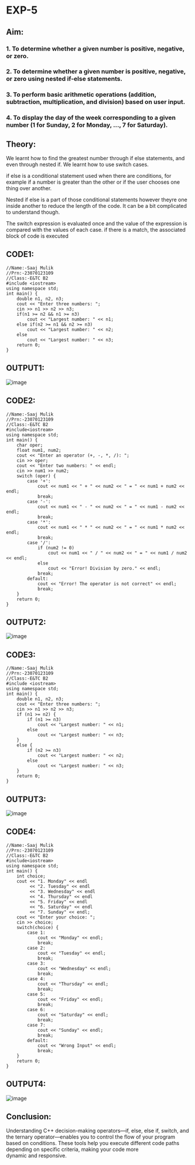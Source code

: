 # EXP-5
## Aim:
### 1. To determine whether a given number is positive, negative, or zero. 
### 2. To determine whether a given number is positive, negative, or zero using nested if-else statements. 
### 3. To perform basic arithmetic operations (addition, subtraction, multiplication, and division) based on user input. 
### 4. To display the day of the week corresponding to a given number (1 for Sunday, 2 for Monday, ..., 7 for Saturday).

## Theory:

We learnt how to find the greatest number through if else statements, and even through nested if. We learnt how to use switch cases.

if else is a conditional statement used when there are conditions, for example if a number is greater than the other or if the user chooses one thing over another.

Nested if else is a part of those conditional statements however theyre one inside another to reduce the length of the code. It can be a bit complicated to understand though.

The switch expression is evaluated once and the value of the expression is compared with the values of each case. if there is a match, the associated block of code is executed

## CODE1:

```
//Name:-Saaj Mulik
//Prn:-23070123109
//Class:-E&TC B2 
#include <iostream>
using namespace std;
int main() {
    double n1, n2, n3;
    cout << "Enter three numbers: ";
    cin >> n1 >> n2 >> n3;
    if(n1 >= n2 && n1 >= n3)
        cout << "Largest number: " << n1;
    else if(n2 >= n1 && n2 >= n3)
        cout << "Largest number: " << n2;
    else 
        cout << "Largest number: " << n3;
    return 0;
}
```

## OUTPUT1:

![image](https://github.com/user-attachments/assets/ca54ab56-d3b1-4576-ba88-7d9a0ff35114)

## CODE2:

```
//Name:-Saaj Mulik
//Prn:-23070123109
//Class:-E&TC B2 
#include<iostream>
using namespace std;
int main() {
    char oper;
    float num1, num2;
    cout << "Enter an operator (+, -, *, /): ";
    cin >> oper;
    cout << "Enter two numbers: " << endl;
    cin >> num1 >> num2;
    switch (oper) {
        case '+':
            cout << num1 << " + " << num2 << " = " << num1 + num2 << endl;
            break;
        case '-':
            cout << num1 << " - " << num2 << " = " << num1 - num2 << endl;
            break;
        case '*':
            cout << num1 << " * " << num2 << " = " << num1 * num2 << endl;
            break;
        case '/':
            if (num2 != 0)
                cout << num1 << " / " << num2 << " = " << num1 / num2 << endl;
            else
                cout << "Error! Division by zero." << endl;
            break;
        default:
            cout << "Error! The operator is not correct" << endl;
            break;
    }
    return 0;
}
```

## OUTPUT2:

![image](https://github.com/user-attachments/assets/63cce8e7-6f8a-4650-aa34-a7e989298bb6)

## CODE3:

```
//Name:-Saaj Mulik
//Prn:-23070123109
//Class:-E&TC B2 
#include <iostream>
using namespace std;
int main() {
    double n1, n2, n3;
    cout << "Enter three numbers: ";
    cin >> n1 >> n2 >> n3;
    if (n1 >= n2) {
        if (n1 >= n3)
            cout << "Largest number: " << n1;
        else
            cout << "Largest number: " << n3;
    }
    else {
        if (n2 >= n3)
            cout << "Largest number: " << n2;
        else
            cout << "Largest number: " << n3;
    }
    return 0;
}
```

## OUTPUT3:

![image](https://github.com/user-attachments/assets/33e5c2ef-9bab-4179-a27f-e3f8ac82cdd5)

## CODE4:

```
//Name:-Saaj Mulik
//Prn:-23070123109
//Class:-E&TC B2 
#include<iostream>
using namespace std;
int main() {
    int choice;
    cout << "1. Monday" << endl
         << "2. Tuesday" << endl
         << "3. Wednesday" << endl
         << "4. Thursday" << endl
         << "5. Friday" << endl
         << "6. Saturday" << endl
         << "7. Sunday" << endl;
    cout << "Enter your choice: ";
    cin >> choice;
    switch(choice) {
        case 1:
            cout << "Monday" << endl;
            break;
        case 2:
            cout << "Tuesday" << endl;
            break;
        case 3:
            cout << "Wednesday" << endl;
            break;
        case 4:
            cout << "Thursday" << endl;
            break;
        case 5:
            cout << "Friday" << endl;
            break;
        case 6:
            cout << "Saturday" << endl;
            break;
        case 7:
            cout << "Sunday" << endl;
            break;
        default:
            cout << "Wrong Input" << endl;
            break;
    }
    return 0;
}
```

## OUTPUT4:

![image](https://github.com/user-attachments/assets/f1a39b4b-a5e2-4b20-9bcb-ef5275ecf10d)

## Conclusion:

Understanding C++ decision-making operators—if, else, else if, switch, and the ternary operator—enables you to control the flow of your program based on conditions. These tools help you execute different code paths depending on specific criteria, making your code more dynamic and responsive.
